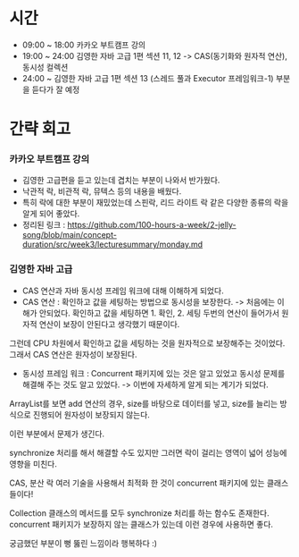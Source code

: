 # 시간
- 09:00 ~ 18:00 카카오 부트캠프 강의
- 19:00 ~ 24:00 김영한 자바 고급 1편 섹션 11, 12
-> CAS(동기화와 원자적 연산), 동시성 컬렉션
- 24:00 ~ 김영한 자바 고급 1편 섹션 13 (스레드 풀과 Executor 프레임워크-1) 부분을 듣다가 잘 예정

# 간략 회고

### 카카오 부트캠프 강의
- 김영한 고급편을 듣고 있는데 겹치는 부분이 나와서 반가웠다.
- 낙관적 락, 비관적 락, 뮤텍스 등의 내용을 배웠다.
- 특히 락에 대한 부분이 재밌었는데 스핀락, 리드 라이트 락 같은 다양한 종류의 락을 알게 되어 좋았다.
- 정리된 링크 : https://github.com/100-hours-a-week/2-jelly-song/blob/main/concept-duration/src/week3/lecturesummary/monday.md


### 김영한 자바 고급
- CAS 연산과 자바 동시성 프레임 워크에 대해 이해하게 되었다.
- CAS 연산 : 확인하고 값을 세팅하는 방법으로 동시성을 보장한다.
-> 처음에는 이해가 안되었다. 확인하고 값을 세팅하면 1. 확인, 2. 세팅 두번의 연산이 들어가서 원자적 연산이 보장이 안된다고 생각했기 때문이다.

그런데 CPU 차원에서 확인하고 값을 세팅하는 것을 원자적으로 보장해주는 것이었다. 그래서 CAS 연산은 원자성이 보장된다.

- 동시성 프레임 워크 : Concurrent 패키지에 있는 것은 알고 있었고 동시성 문제를 해결해 주는 것도 알고 있었다.
-> 이번에 자세하게 알게 되는 계기가 되었다.

ArrayList를 보면 add 연산의 경우, size를 바탕으로 데이터를 넣고, size를 늘리는 방식으로 진행되어 원자성이 보장되지 않는다.

이런 부분에서 문제가 생긴다.

synchronize 처리를 해서 해결할 수도 있지만 그러면 락이 걸리는 영역이 넓어 성능에 영향을 미친다.

CAS, 분산 락 여러 기술을 사용해서 최적화 한 것이 concurrent 패키지에 있는 클래스들이다!

Collection 클래스의 메서드를 모두 synchronize 처리를 하는 함수도 존재한다. concurrent 패키지가 보장하지 않는 클래스가 있는데 이런 경우에 사용하면 좋다.

궁금했던 부분이 뻥 뚫린 느낌이라 행복하다 :)